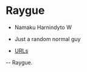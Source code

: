 ---
---

# Raygue

* Namaku Harnindyto W
* Just a random normal guy

* [URLs](URLs/)


-- Raygue.


